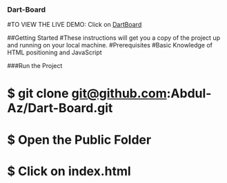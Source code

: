 ### Dart-Board
#TO VIEW THE LIVE DEMO: Click on [DartBoard](https://dartboard-azeez.firebaseapp.com/) 

##Getting Started
#These instructions will get you a copy of the project up and running on your local machine.
#Prerequisites
#Basic Knowledge of HTML positioning and JavaScript

###Run the Project
# $ git clone git@github.com:Abdul-Az/Dart-Board.git
# $ Open the Public Folder
# $ Click on index.html